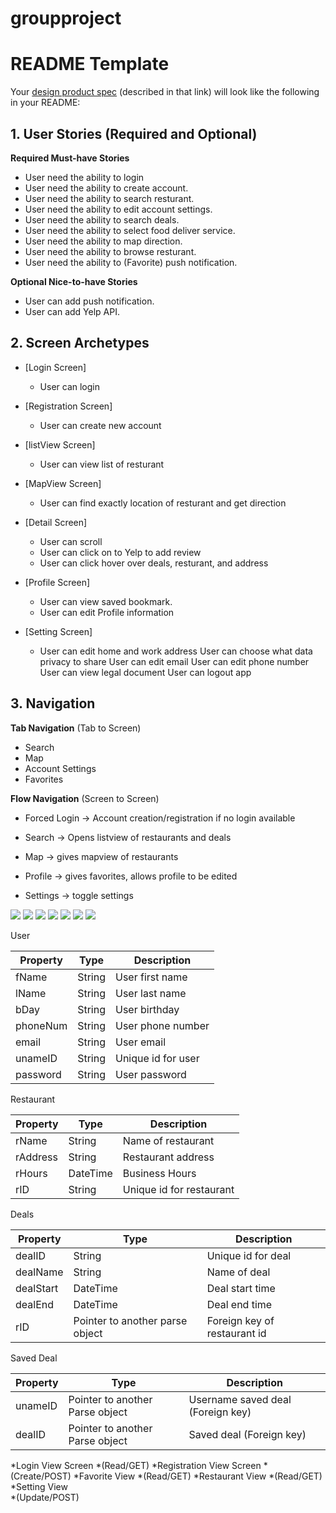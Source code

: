 # groupproject
# README Template

Your [design product spec](https://hackmd.io/s/H1wGpVUh7) (described in that link) will look like the following in your README:

## 1. User Stories (Required and Optional)

**Required Must-have Stories**

 * User need the ability to login
 * User need the ability to create account.
 * User need the ability to search resturant.
 * User need the ability to edit account settings.
 * User need the ability to search deals.
 * User need the ability to select food deliver service.
 * User need the ability to map direction.
 * User need the ability to browse resturant.
 *  User need the ability to (Favorite) push notification.

**Optional Nice-to-have Stories**

 * User can add push notification.
 * User can add Yelp API.
 

## 2. Screen Archetypes

 * [Login Screen]
   * User can login
   
 * [Registration Screen]
   * User can create new account
   
 * [listView Screen]
   * User can view list of resturant
   
 * [MapView Screen]
   * User can find exactly location of resturant and get direction
   
 * [Detail Screen]
   * User can scroll 
   * User can click on to Yelp to add review
   * User can click hover over deals, resturant, and address
  
* [Profile Screen]
  * User can view saved bookmark.
  * User can edit Profile information
  
* [Setting Screen]
   * User can edit home and work address
   User can choose what data privacy to share
   User can edit email
   User can edit phone number
   User can view legal document
   User can logout app

 
## 3. Navigation
**Tab Navigation** (Tab to Screen)

 * Search
 * Map
 * Account Settings
 * Favorites

**Flow Navigation** (Screen to Screen)

 * Forced Login -> Account creation/registration if no login available
  
 * Search -> Opens listview of restaurants and deals
   
 * Map -> gives mapview of restaurants
   
 * Profile -> gives favorites, allows profile to be edited
  
 * Settings -> toggle settings
  
<img src="https://github.com/thatsadeal/groupproject/blob/master/LowFiWireframe.jpg"/>
<img src="https://github.com/thatsadeal/groupproject/blob/master/login.png"/>
<img src="https://github.com/thatsadeal/groupproject/blob/master/Screen%20Shot%202019-11-06%20at%206.21.38%20PM.png"/>
<img src="https://github.com/thatsadeal/groupproject/blob/master/Screen%20Shot%202019-11-06%20at%206.21.00%20PM.png"/>
<img src="https://github.com/thatsadeal/groupproject/blob/master/Screen%20Shot%202019-11-06%20at%206.21.10%20PM.png"/>
<img src="https://github.com/thatsadeal/groupproject/blob/master/Screen%20Shot%202019-11-06%20at%206.21.19%20PM.png"/>
<img src="https://github.com/thatsadeal/groupproject/blob/master/Screen%20Shot%202019-11-06%20at%206.21.26%20PM.png"/>

User

|Property|Type|Description|
|---------|------|----------------|
|fName|String|User first name| 
|lName|String|User last name|
|bDay|String|User birthday|
|phoneNum|String|User phone number|
|email|String|User email|
|unameID|String|Unique id for user| 
|password|String|User password| 

Restaurant 

|Property|Type|Description|
|---------|---------|-------------------------|
|rName|String|Name of restaurant| 
|rAddress|String|Restaurant address|
|rHours|DateTime|Business Hours|
|rID|String|Unique id for restaurant| 

Deals

|Property|Type|Description|
|---------|---------|------------------------------------|
|dealID|String|Unique id for deal|
|dealName|String|Name of deal| 
|dealStart|DateTime|Deal start time| 
|dealEnd|DateTime|Deal end time| 
|rID|Pointer to another parse object|Foreign key of restaurant id|

Saved Deal 

|Property|Type|Description|
|---------|---------|-------------------------------------|
|unameID|Pointer to another Parse object|Username saved deal (Foreign key)|
|dealID|Pointer to another Parse object|Saved deal (Foreign key)|


*Login View Screen
 *(Read/GET)
*Registration View Screen
 *(Create/POST)
*Favorite View
  *(Read/GET)
*Restaurant View
  *(Read/GET)
*Setting View  
  *(Update/POST)
